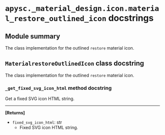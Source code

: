 # `apysc._material_design.icon.material_restore_outlined_icon` docstrings

## Module summary

The class implementation for the outlined `restore` material icon.

## `MaterialrestoreOutlinedIcon` class docstring

The class implementation for the outlined `restore` material icon.

### `_get_fixed_svg_icon_html` method docstring

Get a fixed SVG icon HTML string.<hr>

**[Returns]**

- `fixed_svg_icon_html`: str
  - Fixed SVG icon HTML string.